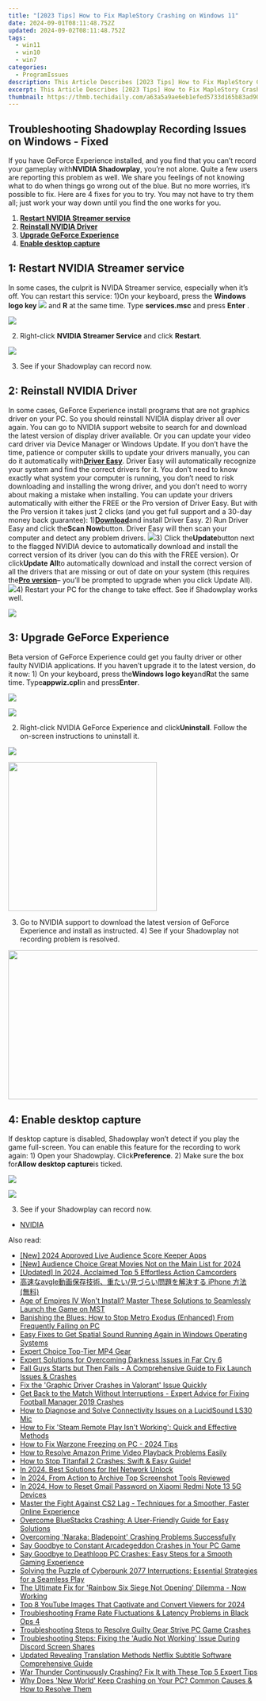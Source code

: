 ```yaml
---
title: "[2023 Tips] How to Fix MapleStory Crashing on Windows 11"
date: 2024-09-01T08:11:48.752Z
updated: 2024-09-02T08:11:48.752Z
tags:
  - win11
  - win10
  - win7
categories:
  - ProgramIssues
description: This Article Describes [2023 Tips] How to Fix MapleStory Crashing on Windows 11
excerpt: This Article Describes [2023 Tips] How to Fix MapleStory Crashing on Windows 11
thumbnail: https://thmb.techidaily.com/a63a5a9ae6eb1efed5733d165b83ad90e6d4d9274b455dfd2cda566223079352.jpg
---
```


## Troubleshooting Shadowplay Recording Issues on Windows - Fixed

If you have GeForce Experience installed, and you find that you can’t record your gameplay with**NVIDIA Shadowplay**, you’re not alone. Quite a few users are reporting this problem as well. We share you feelings of not knowing what to do when things go wrong out of the blue. But no more worries, it’s possible to fix. Here are 4 fixes for you to try. You may not have to try them all; just work your way down until you find the one works for you.

1. **[Restart NVIDIA Streamer service](https://tools.techidaily.com/drivereasy/download/)**
2. **[Reinstall NVIDIA Driver](https://tools.techidaily.com/drivereasy/download/)**
3. **[Upgrade GeForce Experience](https://tools.techidaily.com/drivereasy/download/)**
4. **[Enable desktop capture](https://tools.techidaily.com/drivereasy/download/)**

## 1: Restart NVIDIA Streamer service

In some cases, the culprit is NVIDA Streamer service, especially when it’s off. You can restart this service: 1)On your keyboard, press the **Windows logo key** ![](https://images.drivereasy.com/wp-content/uploads/2017/09/img_59bf9799cbbba.png) and **R**  at the same time.  Type   **services.msc**  and press  **Enter** .  

![](https://images.drivereasy.com/wp-content/uploads/2017/09/img_59bf9b3de585a.png)

2) Right-click **NVIDIA Streamer Service**  and click **Restart**.

![](https://images.drivereasy.com/wp-content/uploads/2017/09/img_59c2314a11508.jpg)

3) See if your Shadowplay can record now.

## 2: Reinstall NVIDIA Driver

In some cases, GeForce Experience install programs that are not graphics driver on your PC. So you should reinstall NVIDIA display driver all over again. You can go to NVIDIA support website to search for and download the latest version of display driver available. Or you can update your video card driver via Device Manager or Windows Update. If you don’t have the time, patience or computer skills to update your drivers manually, you can do it automatically with[**Driver Easy**](https://tools.techidaily.com/drivereasy/download/). Driver Easy will automatically recognize your system and find the correct drivers for it. You don’t need to know exactly what system your computer is running, you don’t need to risk downloading and installing the wrong driver, and you don’t need to worry about making a mistake when installing. You can update your drivers automatically with either the FREE or the Pro version of Driver Easy. But with the Pro version it takes just 2 clicks (and you get full support and a 30-day money back guarantee): 1)[**Download**](https://tools.techidaily.com/drivereasy/download/)and install Driver Easy. 2) Run Driver Easy and click the**Scan Now**button. Driver Easy will then scan your computer and detect any problem drivers. ![](https://images.drivereasy.com/wp-content/uploads/2017/09/img_59bf9a8fa563d.png)3) Click the**Update**button next to the flagged NVIDIA device to automatically download and install the correct version of its driver (you can do this with the FREE version). Or click**Update All**to automatically download and install the correct version of all the drivers that are missing or out of date on your system (this requires the[**Pro version**](https://tools.techidaily.com/drivereasy/download/)– you’ll be prompted to upgrade when you click Update All). ![](https://images.drivereasy.com/wp-content/uploads/2017/09/img_59bf9b0348294.jpg)4) Restart your PC for the change to take effect. See if Shadowplay works well.

<!-- affiliate ads begin -->
<a href="https://store.massmailsoftware.com/order/checkout.php?PRODS=1047974&QTY=1&AFFILIATE=108875&CART=1"><img src="https://secure.avangate.com/images/merchant/dc87c13749315c7217cdc4ac692e704c/banera_for_partners-04_%281%29.jpg" border="0"></a>
<!-- affiliate ads end -->
## 3: Upgrade GeForce Experience

Beta version of GeForce Experience could get you faulty driver or other faulty NVIDIA applications. If you haven’t upgrade it to the latest version, do it now: 1) On your keyboard, press the**Windows logo key**and**R**at the same time. Type**appwiz.cpl**in and press**Enter**.

![](https://images.drivereasy.com/wp-content/uploads/2017/09/img_59c23613857ca.png)

<!-- affiliate ads begin -->
<a href="https://secure.2checkout.com/order/checkout.php?PRODS=3546200&QTY=1&AFFILIATE=108875&CART=1"><img src="http://www.binteko.com/sites/default/files/banner01_468x60a.gif" border="0"></a>
<!-- affiliate ads end -->
2) Right-click NVIDIA GeForce Experience and click**Uninstall**. Follow the on-screen instructions to uninstall it.

![](https://images.drivereasy.com/wp-content/uploads/2017/09/img_59c236ca3feba.jpg)

<!-- affiliate ads begin -->
<a href="https://natural-cycles.sjv.io/c/5597632/2072199/17885" target="_top" id="2072199"><img src="//a.impactradius-go.com/display-ad/17885-2072199" border="0" alt="" width="300" height="300"/></a><img height="0" width="0" src="https://imp.pxf.io/i/5597632/2072199/17885" style="position:absolute;visibility:hidden;" border="0" />
<!-- affiliate ads end -->
3) Go to NVIDIA support to download the latest version of GeForce Experience and install as instructed. 4) See if your Shadowplay not recording problem is resolved.

<!-- affiliate ads begin -->
<a href="https://aofit.pxf.io/c/5597632/1399701/16396" target="_top" id="1399701"><img src="//a.impactradius-go.com/display-ad/16396-1399701" border="0" alt="" width="960" height="300"/></a><img height="0" width="0" src="https://imp.pxf.io/i/5597632/1399701/16396" style="position:absolute;visibility:hidden;" border="0" />
<!-- affiliate ads end -->
## 4: Enable desktop capture

If desktop capture is disabled, Shadowplay won’t detect if you play the game full-screen. You can enable this feature for the recording to work again: 1) Open your Shadowplay. Click**Preference**. 2) Make sure the box for**Allow desktop capture**is ticked.

![](https://images.drivereasy.com/wp-content/uploads/2017/09/img_59c238e4810b3.jpg)

<!-- affiliate ads begin -->
<a href="https://secure.2checkout.com/order/checkout.php?PRODS=37100474&QTY=1&AFFILIATE=108875&CART=1"><img src="https://awario.com/images/pages/index/img-leads-1280@1x.avif" border="0"></a>
<!-- affiliate ads end -->
3) See if your Shadowplay can record now.

* [NVIDIA](https://tools.techidaily.com/drivereasy/download/)

<ins class="adsbygoogle"
     style="display:block"
     data-ad-format="autorelaxed"
     data-ad-client="ca-pub-7571918770474297"
     data-ad-slot="1223367746"></ins>



<ins class="adsbygoogle"
     style="display:block"
     data-ad-client="ca-pub-7571918770474297"
     data-ad-slot="8358498916"
     data-ad-format="auto"
     data-full-width-responsive="true"></ins>

<span class="atpl-alsoreadstyle">Also read:</span>
<div><ul>
<li><a href="https://youtube-lab.techidaily.com/024-approved-live-audience-score-keeper-apps/"><u>[New] 2024 Approved  Live Audience Score Keeper Apps</u></a></li>
<li><a href="https://youtube-lab.techidaily.com/udience-choice-great-movies-not-on-the-main-list-for-2024/"><u>[New] Audience Choice  Great Movies Not on the Main List for 2024</u></a></li>
<li><a href="https://fox-helps.techidaily.com/updated-in-2024-acclaimed-top-5-effortless-action-camcorders/"><u>[Updated] In 2024, Acclaimed Top 5 Effortless Action Camcorders</u></a></li>
<li><a href="https://vp-tips.techidaily.com/avgle-iphone/"><u>高速なavgle動画保存技術、重たい/見づらい問題を解決する iPhone 方法 (無料)</u></a></li>
<li><a href="https://win-able.techidaily.com/age-of-empires-iv-wont-install-master-these-solutions-to-seamlessly-launch-the-game-on-mst/"><u>Age of Empires IV Won't Install? Master These Solutions to Seamlessly Launch the Game on MST</u></a></li>
<li><a href="https://win-able.techidaily.com/banishing-the-blues-how-to-stop-metro-exodus-enhanced-from-frequently-failing-on-pc/"><u>Banishing the Blues: How to Stop Metro Exodus (Enhanced) From Frequently Failing on PC</u></a></li>
<li><a href="https://win-able.techidaily.com/easy-fixes-to-get-spatial-sound-running-again-in-windows-operating-systems/"><u>Easy Fixes to Get Spatial Sound Running Again in Windows Operating Systems</u></a></li>
<li><a href="https://article-knowledge.techidaily.com/expert-choice-top-tier-mp4-gear/"><u>Expert Choice  Top-Tier MP4 Gear</u></a></li>
<li><a href="https://win-able.techidaily.com/expert-solutions-for-overcoming-darkness-issues-in-far-cry-6/"><u>Expert Solutions for Overcoming Darkness Issues in Far Cry 6</u></a></li>
<li><a href="https://win-able.techidaily.com/fall-guys-starts-but-then-fails-a-comprehensive-guide-to-fix-launch-issues-and-crashes/"><u>Fall Guys Starts but Then Fails - A Comprehensive Guide to Fix Launch Issues & Crashes</u></a></li>
<li><a href="https://win-able.techidaily.com/fix-the-graphic-driver-crashes-in-valorant-issue-quickly/"><u>Fix the 'Graphic Driver Crashes in Valorant' Issue Quickly</u></a></li>
<li><a href="https://win-able.techidaily.com/get-back-to-the-match-without-interruptions-expert-advice-for-fixing-football-manager-2019-crashes/"><u>Get Back to the Match Without Interruptions - Expert Advice for Fixing Football Manager 2019 Crashes</u></a></li>
<li><a href="https://sound-issues.techidaily.com/how-to-diagnose-and-solve-connectivity-issues-on-a-lucidsound-ls30-mic/"><u>How to Diagnose and Solve Connectivity Issues on a LucidSound LS30 Mic</u></a></li>
<li><a href="https://win-able.techidaily.com/how-to-fix-steam-remote-play-isnt-working-quick-and-effective-methods/"><u>How to Fix 'Steam Remote Play Isn't Working': Quick and Effective Methods</u></a></li>
<li><a href="https://win-able.techidaily.com/how-to-fix-warzone-freezing-on-pc-2024-tips/"><u>How to Fix Warzone Freezing on PC - 2024 Tips</u></a></li>
<li><a href="https://win-able.techidaily.com/how-to-resolve-amazon-prime-video-playback-problems-easily/"><u>How to Resolve Amazon Prime Video Playback Problems Easily</u></a></li>
<li><a href="https://win-able.techidaily.com/how-to-stop-titanfall-2-crashes-swift-and-easy-guide/"><u>How to Stop Titanfall 2 Crashes: Swift & Easy Guide!</u></a></li>
<li><a href="https://sim-unlock.techidaily.com/in-2024-best-solutions-for-itel-network-unlock-by-drfone-android/"><u>In 2024, Best Solutions for Itel Network Unlock</u></a></li>
<li><a href="https://screen-mirroring-recording.techidaily.com/in-2024-from-action-to-archive-top-screenshot-tools-reviewed/"><u>In 2024, From Action to Archive  Top Screenshot Tools Reviewed</u></a></li>
<li><a href="https://unlock-android.techidaily.com/in-2024-how-to-reset-gmail-password-on-xiaomi-redmi-note-13-5g-devices-by-drfone-android/"><u>In 2024, How to Reset Gmail Password on Xiaomi Redmi Note 13 5G Devices</u></a></li>
<li><a href="https://win-able.techidaily.com/master-the-fight-against-cs2-lag-techniques-for-a-smoother-faster-online-experience/"><u>Master the Fight Against CS2 Lag - Techniques for a Smoother, Faster Online Experience</u></a></li>
<li><a href="https://win-answers.techidaily.com/overcome-bluestacks-crashing-a-user-friendly-guide-for-easy-solutions/"><u>Overcome BlueStacks Crashing: A User-Friendly Guide for Easy Solutions</u></a></li>
<li><a href="https://win-able.techidaily.com/overcoming-naraka-bladepoint-crashing-problems-successfully/"><u>Overcoming 'Naraka: Bladepoint' Crashing Problems Successfully</u></a></li>
<li><a href="https://win-able.techidaily.com/say-goodbye-to-constant-arcadegeddon-crashes-in-your-pc-game/"><u>Say Goodbye to Constant Arcadegeddon Crashes in Your PC Game</u></a></li>
<li><a href="https://win-able.techidaily.com/say-goodbye-to-deathloop-pc-crashes-easy-steps-for-a-smooth-gaming-experience/"><u>Say Goodbye to Deathloop PC Crashes: Easy Steps for a Smooth Gaming Experience</u></a></li>
<li><a href="https://win-able.techidaily.com/1722990617559-solving-the-puzzle-of-cyberpunk-2077-interruptions-essential-strategies-for-a-seamless-play/"><u>Solving the Puzzle of Cyberpunk 2077 Interruptions: Essential Strategies for a Seamless Play</u></a></li>
<li><a href="https://win-able.techidaily.com/the-ultimate-fix-for-rainbow-six-siege-not-opening-dilemma-now-working/"><u>The Ultimate Fix for 'Rainbow Six Siege Not Opening' Dilemma - Now Working</u></a></li>
<li><a href="https://facebook-video-share.techidaily.com/top-8-youtube-images-that-captivate-and-convert-viewers-for-2024/"><u>Top 8 YouTube Images That Captivate and Convert Viewers for 2024</u></a></li>
<li><a href="https://win-able.techidaily.com/troubleshooting-frame-rate-fluctuations-and-latency-problems-in-black-ops-4/"><u>Troubleshooting Frame Rate Fluctuations & Latency Problems in Black Ops 4</u></a></li>
<li><a href="https://win-able.techidaily.com/troubleshooting-steps-to-resolve-guilty-gear-strive-pc-game-crashes/"><u>Troubleshooting Steps to Resolve Guilty Gear Strive PC Game Crashes</u></a></li>
<li><a href="https://win-able.techidaily.com/troubleshooting-steps-fixing-the-audio-not-working-issue-during-discord-screen-shares/"><u>Troubleshooting Steps: Fixing the 'Audio Not Working' Issue During Discord Screen Shares</u></a></li>
<li><a href="https://ai-video-translation.techidaily.com/updated-revealing-translation-methods-netflix-subtitle-software-comprehensive-guide/"><u>Updated Revealing Translation Methods Netflix Subtitle Software Comprehensive Guide</u></a></li>
<li><a href="https://win-able.techidaily.com/war-thunder-continuously-crashing-fix-it-with-these-top-5-expert-tips/"><u>War Thunder Continuously Crashing? Fix It with These Top 5 Expert Tips</u></a></li>
<li><a href="https://win-able.techidaily.com/why-does-new-world-keep-crashing-on-your-pc-common-causes-and-how-to-resolve-them/"><u>Why Does 'New World' Keep Crashing on Your PC? Common Causes & How to Resolve Them</u></a></li>
</ul></div>
